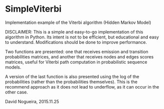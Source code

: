 # SimpleViterbi
Implementation example of the Viterbi algorithm (Hidden Markov Model) 

DISCLAIMER: This is a simple and easy-to-go implementation of 
this algorithm in Python. 
Its intent is not to be efficient, but educational and easy to understand. 
Modifications should be done to improve performance.

Two functions are presented: one that receives emission and transition 
probabilities matrices, and another that receives nodes and edges scores matrices, 
useful for Viterbi path computation in probabilistic sequence models. 

A version of the last function is also presented using the log of the probabilities 
(rather than the probabilities themselves). 
This is the recommend approach as it does not lead to underflow, 
as it can occur in the other case.

David Nogueira, 2015.11.25
